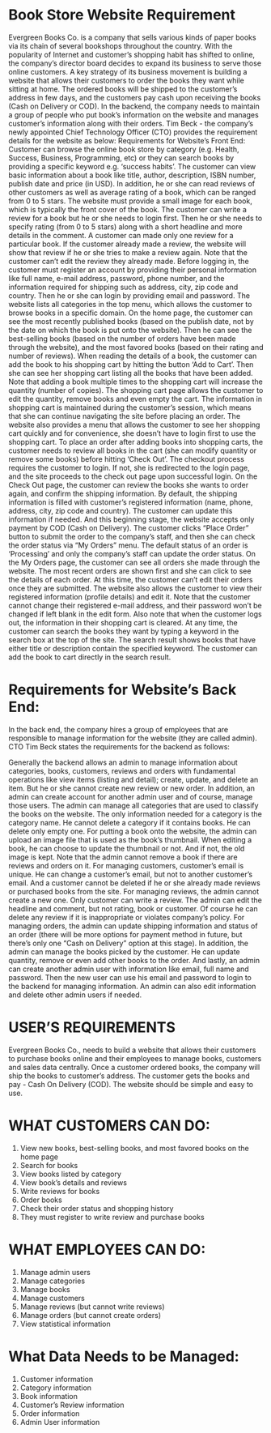 # Book Store Website Requirement

Evergreen Books Co. is a company that sells various kinds of paper books via its chain of several bookshops throughout the country. With the popularity of Internet and customer’s shopping habit has shifted to online, the company’s director board decides to expand its business to serve those online customers. A key strategy of its business movement is building a website that allows their customers to order the books they want while sitting at home. The ordered books will be shipped to the customer’s address in few days, and the customers pay cash upon receiving the books (Cash on Delivery or COD).
In the backend, the company needs to maintain a group of people who put book’s information on the website and manages customer’s information along with their orders.
Tim Beck - the company’s newly appointed Chief Technology Officer (CTO) provides the requirement details for the website as below:
Requirements for Website’s Front End:
Customer can browse the online book store by category (e.g. Health, Success, Business, Programming, etc) or they can search books by providing a specific keyword e.g. ‘success habits’. The customer can view basic information about a book like title, author, description, ISBN number, publish date and price (in USD). In addition, he or she can read reviews of other customers as well as average rating of a book, which can be ranged from 0 to 5 stars.
The website must provide a small image for each book, which is typically the front cover of the book. The customer can write a review for a book but he or she needs to login first. Then he or she needs to specify rating (from 0 to 5 stars) along with a short headline and more details in the comment. A customer can made only one review for a particular book. If the customer already made a review, the website will show that review if he or she tries to make a review again. Note that the customer can’t edit the review they already made.
Before logging in, the customer must register an account by providing their personal information like full name, e-mail address, password, phone number, and the information required for shipping such as address, city, zip code and country. Then he or she can login by providing email and password.
The website lists all categories in the top menu, which allows the customer to browse books in a specific domain. On the home page, the customer can see the most recently published books (based on the publish date, not by the date on which the book is put onto the website). Then he can see the best-selling books (based on the number of orders have been made through the website), and the most favored books (based on their rating and number of reviews).
When reading the details of a book, the customer can add the book to his shopping cart by hitting the button ‘Add to Cart’. Then she can see her shopping cart listing all the books that have been added. Note that adding a book multiple times to the shopping cart will increase the quantity (number of copies). The shopping cart page allows the customer to edit the quantity, remove books and even empty the cart.
The information in shopping cart is maintained during the customer’s session, which means that she can continue navigating the site before placing an order. The website also provides a menu that allows the customer to see her shopping cart quickly and for convenience, she doesn’t have to login first to use the shopping cart.
To place an order after adding books into shopping carts, the customer needs to review all books in the cart (she can modify quantity or remove some books) before hitting ‘Check Out’. The checkout process requires the customer to login. If not, she is redirected to the login page, and the site proceeds to the check out page upon successful login.
On the Check Out page, the customer can review the books she wants to order again, and confirm the shipping information. By default, the shipping information is filled with customer’s registered information (name, phone, address, city, zip code and country). The customer can update this information if needed. And this beginning stage, the website accepts only payment by COD (Cash on Delivery). 
The customer clicks “Place Order” button to submit the order to the company’s staff, and then she can check the order status via “My Orders” menu. The default status of an order is ‘Processing’ and only the company’s staff can update the order status.
On the My Orders page, the customer can see all orders she made through the website. The most recent orders are shown first and she can click to see the details of each order. At this time, the customer can’t edit their orders once they are submitted.
The website also allows the customer to view their registered information (profile details) and edit it. Note that the customer cannot change their registered e-mail address, and their password won’t be changed if left blank in the edit form.
Also note that when the customer logs out, the information in their shopping cart is cleared.
At any time, the customer can search the books they want by typing a keyword in the search box at the top of the site. The search result shows books that have either title or description contain the specified keyword. The customer can add the book to cart directly in the search result.

# Requirements for Website’s Back End:

In the back end, the company hires a group of employees that are responsible to manage information for the website (they are called admin). CTO Tim Beck states the requirements for the backend as follows:

Generally the backend allows an admin to manage information about categories, books, customers, reviews and orders with fundamental operations like view items (listing and detail); create, update, and delete an item. But he or she cannot create new review or new order. In addition, an admin can create account for another admin user and of course, manage those users.
The admin can manage all categories that are used to classify the books on the website. The only information needed for a category is the category name. He cannot delete a category if it contains books. He can delete only empty one.
For putting a book onto the website, the admin can upload an image file that is used as the book’s thumbnail. When editing a book, he can choose to update the thumbnail or not. And if not, the old image is kept. Note that the admin cannot remove a book if there are reviews and orders on it.
For managing customers, customer’s email is unique. He can change a customer’s email, but not to another customer’s email. And a customer cannot be deleted if he or she already made reviews or purchased books from the site.
For managing reviews, the admin cannot create a new one. Only customer can write a review. The admin can edit the headline and comment, but not rating, book or customer. Of course he can delete any review if it is inappropriate or violates company’s policy.
For managing orders, the admin can update shipping information and status of an order (there will be more options for payment method in future, but there’s only one “Cash on Delivery” option at this stage). In addition, the admin can manage the books picked by the customer. He can update quantity, remove or even add other books to the order.
And lastly, an admin can create another admin user with information like email, full name and password.  Then the new user can use his email and password to login to the backend for managing information.
An admin can also edit information and delete other admin users if needed.

# USER’S REQUIREMENTS

Evergreen Books Co., needs to build a website that allows their customers to purchase books online and their employees to manage books, customers and sales data centrally.
Once a customer ordered books, the company will ship the books to customer’s address.
The customer gets the books and pay - Cash On Delivery (COD).
The website should be simple and easy to use.

# WHAT CUSTOMERS CAN DO:

1. View new books, best-selling books, and most favored books on the home page
2. Search for books
3. View books listed by category
4. View book’s details and reviews
5. Write reviews for books
6. Order books
7. Check their order status and shopping history
8. They must register to write review and purchase books

# WHAT EMPLOYEES CAN DO:
1. Manage admin users
2. Manage categories
3. Manage books
4. Manage customers
5. Manage reviews (but cannot write reviews)
6. Manage orders (but cannot create orders)
7. View statistical information

# What Data Needs to be Managed: 
1. Customer information
2. Category information
3. Book information
4. Customer’s Review information
5. Order information
6. Admin User information





